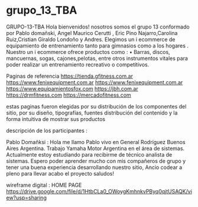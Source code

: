 # grupo_13_TBA

GRUPO-13-TBA
Hola bienvenidos!  nosotros somos el grupo 13 conformado por Pablo domañski, Angel Maurico Cerutti , Eric Pino Najarro,Carolina Ruiz,Cristian Giraldo Londoño y Andres.
Elegimos  un  i ecommerce   de equipamiento  de entrenamiento tanto para gimnasios como  a los hogares  .
Nuestro un  i ecommerce    ofrece productos como : 
•	Barras, discos, mancuernas, sogas, cajones,pelotas, entre otros instrumentos vitales para  poder realizar un entrenamiento  recreativo o competitivos.

Paginas de referencia 
https://tienda.gfitness.com.ar
https://www.fenixequipment.com.ar
https://www.fenixequipment.com.ar
https://www.equipamientosfox.com
https://jbh.com.ar
https://drmfitness.com
https://mercadofitness.com

estas paginas fueron elegidas por su distribución de los componentes del sitio,  por su diseño, tipografías, fuentes  distribución del contenido y la forma  intuitiva de mostrar sus productos  


descripción de los participantes : 


Pablo Domañksi : Hola  me llamo Pablo vivo en General Rodríguez Buenos Aires Argentina.  Trabajo  Yamaha Motor Argentina en el área de sistemas. Actualmente estoy estudiando para recibirme de técnico analista de sistemas. Espero poder aprender mucho con mis compañeros de grupo  y tener una buena experiencia desarrollando  nuestro sitio, Ancio codear   a pleno para llevar acabo el proyecto saludos! 


wireframe digital : 
HOME PAGE 
https://drive.google.com/file/d/1HtbCLa0_OWoygKmhnkvPByq0qjtUSAQK/view?usp=sharing



